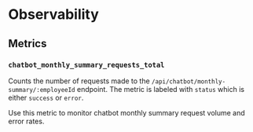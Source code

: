 # Observability

## Metrics

### `chatbot_monthly_summary_requests_total`
Counts the number of requests made to the `/api/chatbot/monthly-summary/:employeeId` endpoint. The metric is labeled with `status` which is either `success` or `error`.

Use this metric to monitor chatbot monthly summary request volume and error rates.
